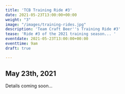 ```yaml
---
title: 'TCB Training Ride #3'
date: 2021-05-23T13:00:00+00:00
weight: "3"
image: "/images/training-rides.jpg"
description: 'Team Craft Beer''s Training Ride #3'
tease: 'Ride #3 of the 2021 training season... '
eventdate: 2021-05-23T13:00:00+00:00
eventtime: 9am
draft: true

---
```

## May 23th, 2021

Details coming soon...